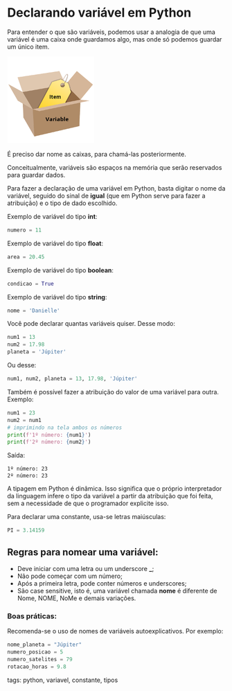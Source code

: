# Declarando variável em Python

Para entender o que são variáveis, podemos usar a analogia de que uma variável é uma caixa onde guardamos algo, mas onde só podemos guardar um único item.

![analogia de uma variável com uma caixa](img/p0005-0.png)

É preciso dar nome as caixas, para chamá-las posteriormente.

Conceitualmente, variáveis são espaços na memória que serão reservados para guardar dados.

Para fazer a declaração de uma variável em Python, basta digitar o nome da variável, seguido do sinal de **igual** (que em Python serve para fazer a atribuição) e o tipo de dado escolhido.

Exemplo de variável do tipo **int**:

```py
numero = 11
```

Exemplo de variável do tipo **float**:

```py
area = 20.45
```

Exemplo de variável do tipo **boolean**:

```py
condicao = True
```

Exemplo de variável do tipo **string**:

```py
nome = 'Danielle'
```

Você pode declarar quantas variáveis quiser. Desse modo:

```py
num1 = 13
num2 = 17.98
planeta = 'Júpiter'
```

Ou desse:

```py
num1, num2, planeta = 13, 17.98, 'Júpiter'
```

Também é possível fazer a atribuição do valor de uma variável para outra. Exemplo:

```py
num1 = 23
num2 = num1
# imprimindo na tela ambos os números
print(f'1º número: {num1}')
print(f'2º número: {num2}')
```

Saída:

```
1º número: 23
2º número: 23
```

A tipagem em Python é dinâmica. Isso significa que o próprio interpretador da linguagem infere o tipo da variável a partir da atribuição que foi feita, sem a necessidade de que o programador explicite isso.

Para declarar uma constante, usa-se letras maiúsculas:

```py
PI = 3.14159
```

## Regras para nomear uma variável:

- Deve iniciar com uma letra ou um underscore **_**;
- Não pode começar com um número;
- Após a primeira letra, pode conter números e underscores;
- São case sensitive, isto é, uma variável chamada **nome** é diferente de Nome, NOME, NoMe e demais variações.

### Boas práticas:

Recomenda-se o uso de nomes de variáveis autoexplicativos. Por exemplo:

```py
nome_planeta = "Júpiter"
numero_posicao = 5
numero_satelites = 79
rotacao_horas = 9.8
```

tags: python, variavel, constante, tipos
